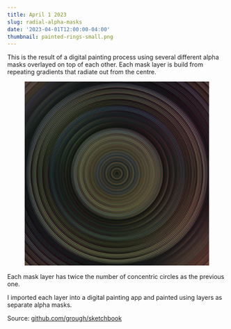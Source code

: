 ```yaml
---
title: April 1 2023
slug: radial-alpha-masks
date: '2023-04-01T12:00:00-04:00'
thumbnail: painted-rings-small.png
---
```

This is the result of a digital painting process using several different alpha masks overlayed on top of each other. Each mask layer is build from repeating gradients that radiate out from the centre.

<figure>
  <img src="painted-rings.png" />
</figure>

Each mask layer has twice the number of concentric circles as the previous one.

I imported each layer into a digital painting app and painted using layers as separate alpha masks.

Source: [github.com/grough/sketchbook](https://github.com/grough/sketchbook/blob/main/sketch_230331b_RingGradientMaskLayers/sketch_230331b_RingGradientMaskLayers.pde)
